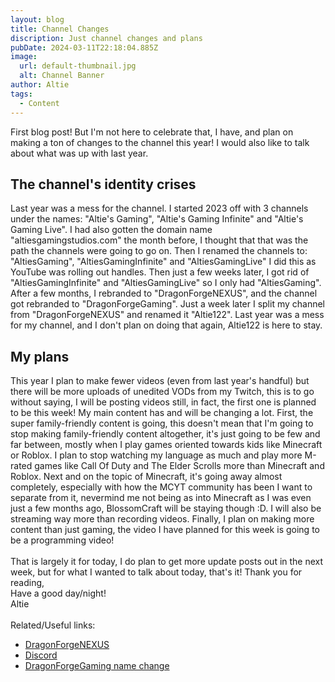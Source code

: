 ```yaml
---
layout: blog
title: Channel Changes
discription: Just channel changes and plans
pubDate: 2024-03-11T22:18:04.885Z
image:
  url: default-thumbnail.jpg
  alt: Channel Banner
author: Altie
tags:
  - Content
---
```

First blog post! But I'm not here to celebrate that, I have, and plan on making a ton of changes to the channel this year! I would also like to talk about what was up with last year.
## The channel's identity crises
Last year was a mess for the channel. I started 2023 off with 3 channels under the names: "Altie's Gaming", "Altie's Gaming Infinite" and "Altie's Gaming Live". I had also gotten the domain name "altiesgamingstudios.com" the month before, I thought that that was the path the channels were going to go on. Then I renamed the channels to: "AltiesGaming", "AltiesGamingInfinite" and "AltiesGamingLive" I did this as YouTube was rolling out handles. Then just a few weeks later, I got rid of "AltiesGamingInfinite" and "AltiesGamingLive" so I only had "AltiesGaming". After a few months, I rebranded to "DragonForgeNEXUS", and the channel got rebranded to "DragonForgeGaming". Just a week later I split my channel from "DragonForgeNEXUS" and renamed it "Altie122". Last year was a mess for my channel, and I don't plan on doing that again, Altie122 is here to stay.
## My plans
This year I plan to make fewer videos (even from last year's handful) but there will be more uploads of unedited VODs from my Twitch, this is to go without saying, I will be posting videos still, in fact, the first one is planned to be this week!
My main content has and will be changing a lot. First, the super family-friendly content is going, this doesn't mean that I'm going to stop making family-friendly content altogether, it's just going to be few and far between, mostly when I play games oriented towards kids like Minecraft or Roblox. I plan to stop watching my language as much and play more M-rated games like Call Of Duty and The Elder Scrolls more than Minecraft and Roblox. Next and on the topic of Minecraft, it's going away almost completely, especially with how the MCYT community has been I want to separate from it, nevermind me not being as into Minecraft as I was even just a few months ago, BlossomCraft will be staying though :D. I will also be streaming way more than recording videos. Finally, I plan on making more content than just gaming, the video I have planned for this week is going to be a programming video!\
\
That is largely it for today, I do plan to get more update posts out in the next week, but for what I wanted to talk about today, that's it!
Thank you for reading,\
Have a good day/night!\
Altie\
\
Related/Useful links:
* [DragonForgeNEXUS](https://dragonforgenexus.xyz)
* [Discord](https://discord.gg/UmNRqRUpRe)
* [DragonForgeGaming name change](https://blog.dragonforgenexus.xyz/blog/goodbye-dragonforgegaming-youtube-channel/)
